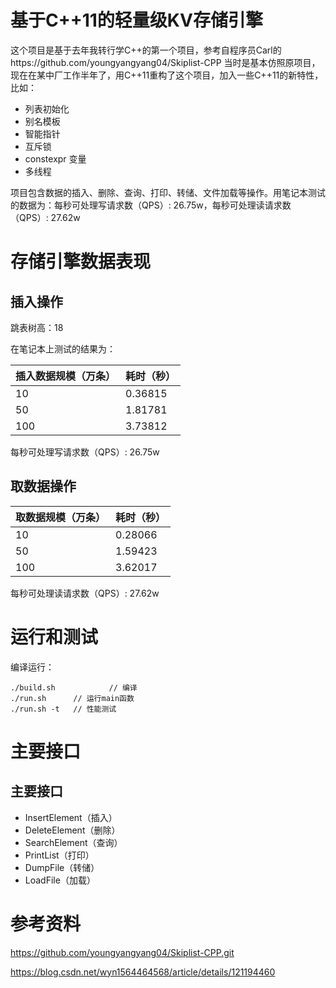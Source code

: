 # 基于C++11的轻量级KV存储引擎

这个项目是基于去年我转行学C++的第一个项目，参考自程序员Carl的https://github.com/youngyangyang04/Skiplist-CPP
当时是基本仿照原项目，现在在某中厂工作半年了，用C++11重构了这个项目，加入一些C++11的新特性，比如：

* 列表初始化
* 别名模板
* 智能指针 
* 互斥锁
* constexpr 变量
* 多线程
  
项目包含数据的插入、删除、查询、打印、转储、文件加载等操作。用笔记本测试的数据为：每秒可处理写请求数（QPS）: 26.75w，每秒可处理读请求数（QPS）: 27.62w

# 存储引擎数据表现

## 插入操作

跳表树高：18 

在笔记本上测试的结果为：


|插入数据规模（万条） |耗时（秒） | 
|---|---|
|10 |0.36815 |
|50 |1.81781 |
|100 |3.73812 |

每秒可处理写请求数（QPS）: 26.75w

## 取数据操作

|取数据规模（万条） |耗时（秒） | 
|---|---|
|10|0.28066 |
|50|1.59423 |
|100|3.62017 |

每秒可处理读请求数（QPS）: 27.62w

# 运行和测试

编译运行：

```
./build.sh            // 编译
./run.sh      // 运行main函数
./run.sh -t   // 性能测试
```

# 主要接口

## 主要接口

* InsertElement（插入）
* DeleteElement（删除）
* SearchElement（查询）
* PrintList（打印）
* DumpFile（转储）
* LoadFile（加载）

# 参考资料

https://github.com/youngyangyang04/Skiplist-CPP.git

https://blog.csdn.net/wyn1564464568/article/details/121194460

